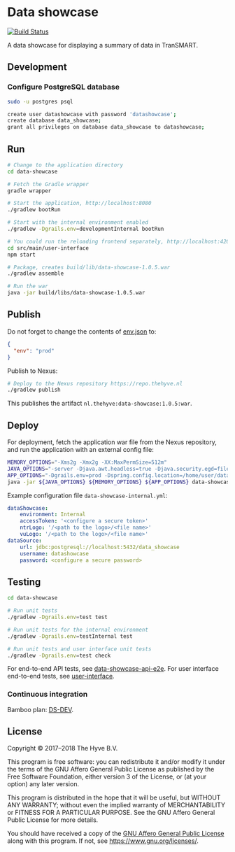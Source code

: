 # Data showcase
[![Build Status](https://travis-ci.org/thehyve/data-showcase.svg?branch=master)](https://travis-ci.org/thehyve/data-showcase/branches)


A data showcase for displaying a summary of data in TranSMART.

## Development

### Configure PostgreSQL database
```bash
sudo -u postgres psql
```

```bash
create user datashowcase with password 'datashowcase';
create database data_showcase;
grant all privileges on database data_showcase to datashowcase;
```

## Run

```bash
# Change to the application directory
cd data-showcase

# Fetch the Gradle wrapper
gradle wrapper

# Start the application, http://localhost:8080
./gradlew bootRun

# Start with the internal environment enabled
./gradlew -Dgrails.env=developmentInternal bootRun

# You could run the reloading frontend separately, http://localhost:4200
cd src/main/user-interface
npm start

# Package, creates build/lib/data-showcase-1.0.5.war
./gradlew assemble

# Run the war
java -jar build/libs/data-showcase-1.0.5.war
```

## Publish
Do not forget to change the contents of [env.json](data-showcase/src/main/user-interface/src/app/config/env.json) to:
```json
{
  "env": "prod"
}
```
Publish to Nexus:
```bash
# Deploy to the Nexus repository https://repo.thehyve.nl
./gradlew publish
```
This publishes the artifact `nl.thehyve:data-showcase:1.0.5:war`.

## Deploy
For deployment, fetch the application war file from the Nexus repository,
and run the application with an external config file:
```bash
MEMORY_OPTIONS="-Xms2g -Xmx2g -XX:MaxPermSize=512m"
JAVA_OPTIONS="-server -Djava.awt.headless=true -Djava.security.egd=file:/dev/./urandom"
APP_OPTIONS="-Dgrails.env=prod -Dspring.config.location=/home/user/data-showcase-internal.yml"
java -jar ${JAVA_OPTIONS} ${MEMORY_OPTIONS} ${APP_OPTIONS} data-showcase-1.0.5.war
```

Example configuration file `data-showcase-internal.yml`:
```yaml
dataShowcase:
    environment: Internal
    accessToken: '<configure a secure token>'
    ntrLogo: '/<path to the logo>/<file name>'
    vuLogo: '/<path to the logo>/<file name>'
dataSource:
    url: jdbc:postgresql://localhost:5432/data_showcase
    username: datashowcase
    password: <configure a secure password>
```

## Testing

```bash
cd data-showcase

# Run unit tests
./gradlew -Dgrails.env=test test

# Run unit tests for the internal environment
./gradlew -Dgrails.env=testInternal test

# Run unit tests and user interface unit tests
./gradlew -Dgrails.env=test check
```

For end-to-end API tests, see [data-showcase-api-e2e](data-showcase-api-e2e).
For user interface end-to-end tests, see [user-interface](data-showcase/src/main/user-interface).

### Continuous integration

Bamboo plan: [DS-DEV](https://ci.ctmmtrait.nl/browse/DS-DEV).

## License
Copyright &copy; 2017&ndash;2018  The Hyve B.V.

This program is free software: you can redistribute it and/or modify
it under the terms of the GNU Affero General Public License as
published by the Free Software Foundation, either version 3 of the
License, or (at your option) any later version.

This program is distributed in the hope that it will be useful,
but WITHOUT ANY WARRANTY; without even the implied warranty of
MERCHANTABILITY or FITNESS FOR A PARTICULAR PURPOSE. See the
GNU Affero General Public License for more details.

You should have received a copy of the [GNU Affero General Public License](LICENSE)
along with this program. If not, see https://www.gnu.org/licenses/.

